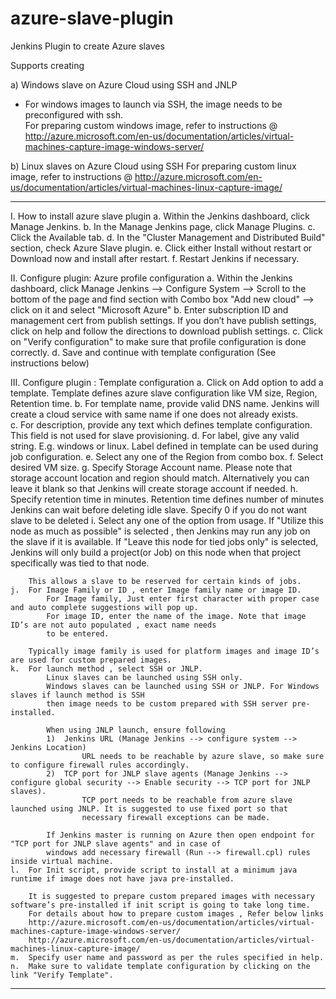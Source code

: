 azure-slave-plugin
==================

Jenkins Plugin to create Azure slaves

Supports creating 

a) Windows slave on Azure Cloud using SSH and JNLP
   - For windows images to launch via SSH, the image needs to be preconfigured with ssh.  
   For preparing custom windows image, refer to instructions @ http://azure.microsoft.com/en-us/documentation/articles/virtual-machines-capture-image-windows-server/   
 
b) Linux slaves on Azure Cloud using SSH
   For preparing custom linux image, refer to instructions @ http://azure.microsoft.com/en-us/documentation/articles/virtual-machines-linux-capture-image/
 
-------------------------------------------------------------------------------------------------------------------------------------------------------------------

I.	How to install azure slave plugin
	a.	Within the Jenkins dashboard, click Manage Jenkins.
	b.	In the Manage Jenkins page, click Manage Plugins.
	c.	Click the Available tab.
	d.	In the "Cluster Management and Distributed Build" section, check Azure Slave plugin.
	e.	Click either Install without restart or Download now and install after restart.
	f.	Restart Jenkins if necessary.

II.	Configure plugin: Azure profile configuration
	a.	Within the Jenkins dashboard, click Manage Jenkins --> Configure System --> Scroll to the bottom of the page and find section with 
		Combo box "Add new cloud" --> click on it and select "Microsoft Azure"
	b.	Enter subscription ID and management cert from publish settings. If you don’t have publish settings, click on help 
	    and follow the directions to download publish settings.
	c.	Click on "Verify configuration" to make sure that profile configuration is done correctly.
	d.	Save and continue with template configuration (See instructions below)
	
III. Configure plugin : Template configuration
	a.	Click on Add option to add a template. Template defines azure slave configuration like VM size, Region, Retention time.
	b.	For template name, provide valid DNS name. Jenkins will create a cloud service with same name if one does not already exists.	
	c.	For description, provide any text which defines template configuration. This field is not used for slave provisioning. 
	d.	For label, give any valid string. E.g. windows or linux. Label defined in template can be used during job configuration.
	e.	Select any one of the Region from combo box.
	f.	Select desired VM size.
	g.	Specify Storage Account name. Please note that storage account location and region should match. 
	    Alternatively you can leave it blank so that Jenkins will create storage account if needed.
	h.	Specify retention time in minutes. Retention time defines number of minutes Jenkins can wait before deleting idle slave.
		Specify 0 if you do not want slave to be deleted
	i.	Select any one of the option from usage.
		If "Utilize this node as much as possible" is selected , then Jenkins may run any job on the slave if it is available.
		If "Leave this node for tied jobs only" is selected, Jenkins will only build a project(or Job) 
		on this node when that project specifically was tied to that node.
		
		This allows a slave to be reserved for certain kinds of jobs.
	j.	For Image Family or ID , enter Image family name or image ID. 
			For Image family, Just enter first character with proper case and auto complete suggestions will pop up.
			For image ID, enter the name of the image. Note that image ID’s are not auto populated , exact name needs 
			to be entered.

		Typically image family is used for platform images and image ID’s are used for custom prepared images.
	k.	For launch method , select SSH or JNLP.
			Linux slaves can be launched using SSH only. 
			Windows slaves can be launched using SSH or JNLP. For Windows slaves if launch method is SSH 
			then image needs to be custom prepared with SSH server pre-installed.

			When using JNLP launch, ensure following
			1)	Jenkins URL (Manage Jenkins --> configure system --> Jenkins Location) 
					URL needs to be reachable by azure slave, so make sure to configure firewall rules accordingly. 
			2)	TCP port for JNLP slave agents (Manage Jenkins --> configure global security --> Enable security --> TCP port for JNLP slaves). 
					TCP port needs to be reachable from azure slave launched using JNLP. It is suggested to use fixed port so that 
					necessary firewall exceptions can be made. 

			If Jenkins master is running on Azure then open endpoint for "TCP port for JNLP slave agents" and in case of 
            windows add necessary firewall (Run --> firewall.cpl) rules inside virtual machine. 
	l.	For Init script, provide script to install at a minimum java runtime if image does not have java pre-installed.
 
		It is suggested to prepare custom prepared images with necessary software’s pre-installed if init script is going to take long time.
		For details about how to prepare custom images , Refer below links
		http://azure.microsoft.com/en-us/documentation/articles/virtual-machines-capture-image-windows-server/
		http://azure.microsoft.com/en-us/documentation/articles/virtual-machines-linux-capture-image/
	m.	Specify user name and password as per the rules specified in help.
	n.	Make sure to validate template configuration by clicking on the link "Verify Template". 
-----------------------------------------------------------------------------------------------------------------------------------------------------------------

   
